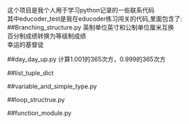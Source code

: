 这个项目是我个人用于学习python记录的一些联系代码  
其中educoder_test是我在educoder练习闯关的代码,里面包含了:  
##Branching_structure.py
 英制单位英寸和公制单位厘米互换  
 百分制成绩转换为等级制成绩  
 幸运的基督徒
 
##day_day_up.py
计算1.001的365次方，0.999的365次方 
 
 
##list_tuple_dict
 
 
##variable_and_simple_type.py
 
##loop_structrue.py

##function_module.py



